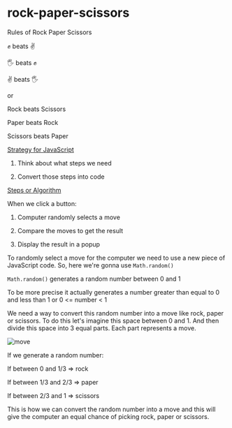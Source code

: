 # rock-paper-scissors

<p>Rules of Rock Paper Scissors

✊ beats ✌️

🖐 beats ✊

✌️ beats 🖐

or

Rock beats Scissors

Paper beats Rock

Scissors beats Paper<p>

<p><ins>Strategy for JavaScript</ins>

1. Think about what steps we need

2. Convert those steps into code</p>

<p><ins>Steps or Algorithm</ins>

When we click a button:

1. Computer randomly selects a move

2. Compare the moves to get the result

3. Display the result in a popup</p>

<p>To randomly select a move for the computer we need to use a new piece of JavaScript code. So, here we're gonna use <code>Math.random()</code>
  
<code>Math.random()</code> generates a random number between 0 and 1

To be more precise it actually generates a number greater than equal to 0 and less than 1 or 0 <= number < 1

We need a way to convert this random number into a move like rock, paper or scissors. To do this let's imagine this space between 0 and 1. And then divide this space into 3 equal parts. Each part represents a move.

![move](https://github.com/user-attachments/assets/ac1acbba-36ce-4f69-b49e-d9476833e245)

If we generate a random number:

If between 0 and 1/3 => rock

If between 1/3 and 2/3 => paper

If between 2/3 and 1 => scissors

This is how we can convert the random number into a move and this will give the computer an equal chance of picking rock, paper or scissors.</p>
